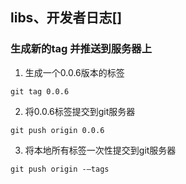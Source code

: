 ## libs、开发者日志[]

### 生成新的tag 并推送到服务器上

1. 生成一个0.0.6版本的标签

```git tag 0.0.6```

2. 将0.0.6标签提交到git服务器

```git push origin 0.0.6```

3. 将本地所有标签一次性提交到git服务器

```git push origin -–tags```

